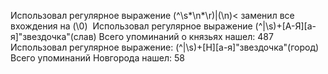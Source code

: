 Использовал регулярное выражение (^\s*\n*\r)|(\n)< заменил все вхождения на (\0)
![]()
Использовал регулярное выражение (^|\s)+[А-Я][а-я]"звездочка"(слав) Всего упоминаний о князьях нашел: 487
![]()
Использовал регулярное выражение: (^|\s)+[Н][а-я]"звездочка"(город) Всего упоминаний Новгорода нашел: 58
![]()
